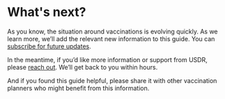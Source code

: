 # What's next?

As you know, the situation around vaccinations is evolving quickly. As we learn more, we’ll add the relevant new information to this guide. You can [subscribe for future updates](https://forms.gle/Wa6RoWHWSdEQevhk7). 

In the meantime, if you’d like more information or support from USDR, please [reach out](https://www.usdigitalresponse.org/request-help/). We’ll get back to you within hours.

And if you found this guide helpful, please share it with other vaccination planners who might benefit from this information.

